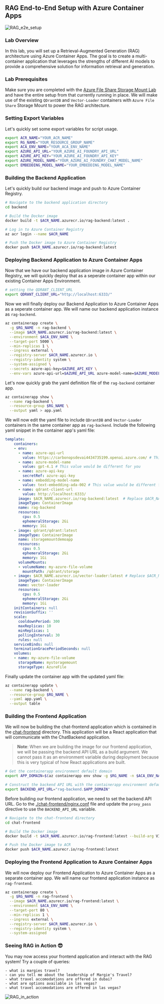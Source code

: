 ## RAG End-to-End Setup with Azure Container Apps

![RAG_e2e_setup](./Assets/RAG_e2e_setup.png)

### Lab Overview
In this lab, you will set up a Retrieval-Augmented Generation (RAG) architecture using Azure Container Apps. The goal is to create a multi-container application that leverages the strengths of different AI models to provide a comprehensive solution for information retrieval and generation.

### Lab Prerequisites
Make sure you are completed with the [Azure File Share Storage Mount Lab](./Storage_Mount.md) and have the entire setup from that currently running in place. We will make use of the existing `QDrantDB` and `Vector-Loader` containers with `Azure File Share` Storage Mount to power the RAG architecture.

### Setting Export Variables
Let's quickly set some export variables for script usage.

```bash
export ACR_NAME="YOUR_ACR_NAME"
export RG_NAME="YOUR_RESOURCE_GROUP_NAME"
export ACA_ENV_NAME="YOUR_ACA_ENV_NAME"
export AZURE_API_URL="YOUR_AZURE_AI_FOUNDRY_API_URL"
export AZURE_API_KEY="YOUR_AZURE_AI_FOUNDRY_API_KEY"
export AZURE_MODEL_NAME="YOUR_AZURE_AI_FOUNDRY_CHAT_MODEL_NAME"
export EMBEDDING_MODEL_NAME="YOUR_EMBEDDING_MODEL_NAME"
```

### Building the Backend Application
Let's quickly build our backend image and push to Azure Container Registry.

```bash
# Navigate to the backend application directory
cd backend

# Build the Docker image
docker build -t $ACR_NAME.azurecr.io/rag-backend:latest .

# Log in to Azure Container Registry
az acr login --name $ACR_NAME

# Push the Docker image to Azure Container Registry
docker push $ACR_NAME.azurecr.io/rag-backend:latest
```

### Deploying Backend Application to Azure Container Apps
Now that we have our backend application image in Azure Container Registry, we will quickly deploy that as a seperate container app within our existing Container Apps Environment.

```bash
# setting the QDRANT_CLIENT_URL
export QDRANT_CLIENT_URL="http://localhost:6333/"
```

Now we will finally deploy our Backend Application to Azure Container Apps as a seperate container app. We will name our backend application instance as `rag-backend`.

```bash
az containerapp create \
  -g $RG_NAME -n rag-backend \
  --image $ACR_NAME.azurecr.io/rag-backend:latest \
  --environment $ACA_ENV_NAME \
  --target-port 5000 \
  --min-replicas 1 \
  --ingress external \
  --registry-server $ACR_NAME.azurecr.io \
  --registry-identity system \
  --system-assigned \
  --secrets azure-api-key=$AZURE_API_KEY \
  --env-vars azure-api-url=$AZURE_API_URL azure-model-name=$AZURE_MODEL_NAME azure-api-key=secretref:azure-api-key embedding-model-name=$EMBEDDING_MODEL_NAME qdrant-client-url=$QDRANT_CLIENT_URL
```

Let's now quickly grab the yaml definition file of the `rag-backend` container app.
```bash
az containerapp show \
  --name rag-backend \
  --resource-group $RG_NAME \
  --output yaml > app.yaml
```

We will now edit the yaml file to include `QDrantDB` and `Vector-Loader` containers in the same container app as `rag-backend`. Include the following yaml snippet in the container app's yaml file:
```yaml
template:
    containers:
    - env:
      - name: azure-api-url
        value: https://carbonopsdevai4434735199.openai.azure.com/ # This value would be different for you
      - name: azure-model-name
        value: gpt-4.1 # This value would be different for you
      - name: azure-api-key
        secretRef: azure-api-key
      - name: embedding-model-name
        value: text-embedding-ada-002 # This value would be different for you
      - name: qdrant-client-url
        value: http://localhost:6333/
      image: $ACR_NAME.azurecr.io/rag-backend:latest  # Replace $ACR_NAME with your container registry name
      imageType: ContainerImage
      name: rag-backend
      resources:
        cpu: 0.5
        ephemeralStorage: 2Gi
        memory: 1Gi
    - image: qdrant/qdrant:latest
      imageType: ContainerImage
      name: storagemountdemoapp
      resources:
        cpu: 0.5
        ephemeralStorage: 2Gi
        memory: 1Gi
      volumeMounts:
      - volumeName: my-azure-file-volume
        mountPath: /qdrant/storage
    - image: $ACR_NAME.azurecr.io/vector-loader:latest # Replace $ACR_NAME with your container registry name
      imageType: ContainerImage
      name: vector-loader
      resources:
        cpu: 0.5
        ephemeralStorage: 2Gi
        memory: 1Gi
    initContainers: null
    revisionSuffix: ''
    scale:
      cooldownPeriod: 300
      maxReplicas: 10
      minReplicas: 1
      pollingInterval: 30
      rules: null
    serviceBinds: null
    terminationGracePeriodSeconds: null
    volumes:
    - name: my-azure-file-volume
      storageName: mystoragemount
      storageType: AzureFile
```

Finally update the container app with the updated yaml file:
```bash
az containerapp update \
  --name rag-backend \
  --resource-group $RG_NAME \
  --yaml app.yaml \
  --output table
```

### Building the Frontend Application
We will now be building the chat-frontend application which is contained in the [chat-frontend](./chat-frontend/Dockerfile) directory. This application will be a React application that will communicate with the ChatBackend application.

>**Note**: When we are building the image for our frontend application, we will be passing the backend API URL as a build argument. We cannot pass it as an environment variable during deployment because this is very typical of how React applications are built.

```bash
# Get the containerapp environment default domain
export APP_DOMAIN=$(az containerapp env show -g $RG_NAME -n $ACA_ENV_NAME --query properties.defaultDomain -o tsv | tr -d '\r\n')

# Construct the backend API URL with the containerapp environment default domain
export BACKEND_API_URL="rag-backend.$APP_DOMAIN"
```

Before building our frontend application, we need to set the backend API URL. Go to the [./chat-frontend/nginx.conf](./chat-frontend/nginx.conf) file and update the `proxy_pass` directive to use the `BACKEND_API_URL` variable.

```bash
# Navigate to the chat-frontend directory
cd chat-frontend

# Build the Docker image
docker build -t $ACR_NAME.azurecr.io/rag-frontend:latest --build-arg VITE_BACKEND_URL=$BACKEND_API_URL .

# Push the Docker image to ACR
docker push $ACR_NAME.azurecr.io/rag-frontend:latest
```

### Deploying the Frontend Application to Azure Container Apps
We will now deploy our Frontend Application to Azure Container Apps as a separate container app. We will name our frontend application instance as `rag-frontend`.

```bash
az containerapp create \
  -g $RG_NAME -n rag-frontend \
  --image $ACR_NAME.azurecr.io/rag-frontend:latest \
  --environment $ACA_ENV_NAME \
  --target-port 80 \
  --min-replicas 1 \
  --ingress external \
  --registry-server $ACR_NAME.azurecr.io \
  --registry-identity system \
  --system-assigned 
```

### Seeing RAG in Action 😎
You may now access your frontend application and interact with the RAG system!
Try a couple of queries:
```text
- what is margies travel?
- can you tell me about the leadership of Margie's Travel?
- what travel accomodations are offered in dubai?
- what are options available in las vegas?
- what travel accomodations are offered in las vegas?
```

![RAG_in_action](./Assets/RAG_in_Action.png)

